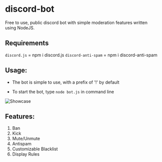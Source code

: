 # discord-bot
Free to use, public discord bot with simple moderation features written using NodeJS.

## Requirements
`discord.js`        = npm i discord.js
`discord-anti-spam` = npm i discord-anti-spam

## Usage:
- The bot is simple to use, with a prefix of '!' by default

- To start the bot, type `node bot.js` in command line 

![Showcase](https://i.imgur.com/4qMaPrW.gif)

## Features:
1. Ban
2. Kick
3. Mute/Unmute
4. Antispam
5. Customizable Blacklist
6. Display Rules

